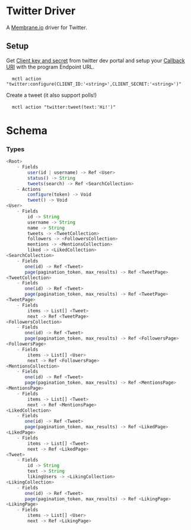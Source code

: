 # Twitter Driver

A [Membrane.io](https://membrane.io/) driver for Twitter.

## Setup

Get [Client key and secret](https://developer.twitter.com/en/portal) from twitter dev portal and setup your [Callback URI](https://developer.twitter.com/en/docs/apps/callback-urls) with the program Endpoint URL.

$~~~~$`mctl action "twitter:configure(CLIENT_ID:'<string>',CLIENT_SECRET:'<string>')"`

Create a tweet (it also support polls!)

$~~~~$`mctl action "twitter:tweet(text:'Hi!')"`

# Schema

### Types
```javascript
<Root>
    - Fields
        user(id | username) -> Ref <User>
        status() -> String
        tweets(search) -> Ref <SearchCollection>
    - Actions
        configure(token) -> Void
        tweet() -> Void
<User>
    - Fields
        id -> String
        username -> String
        name -> String
        tweets -> <TweetCollection>
        followers -> <FollowersCollection>
        mentions -> <MentionsCollection>
        liked -> <LikedCollection>
<SearchCollection>
    - Fields
       one(id) -> Ref <Tweet>
       page(pagination_token, max_results) -> Ref <TweetPage>
<TweetCollection>
    - Fields
       one(id) -> Ref <Tweet>
       page(pagination_token, max_results) -> Ref <TweetPage>
<TweetPage>
    - Fields
        items -> List[] <Tweet>
        next -> Ref <TweetPage>
<FollowersCollection>
    - Fields
       one(id) -> Ref <Tweet>
       page(pagination_token, max_results) -> Ref <FollowersPage>
<FollowersPage>
    - Fields
        items -> List[] <User>
        next -> Ref <FollowersPage>
<MentionsCollection>
    - Fields
       one(id) -> Ref <Tweet>
       page(pagination_token, max_results) -> Ref <MentionsPage>
<MentionsPage>
    - Fields
        items -> List[] <Tweet>
        next -> Ref <MentionsPage>
<LikedCollection>
    - Fields
       one(id) -> Ref <Tweet>
       page(pagination_token, max_results) -> Ref <LikedPage>
<LikedPage>
    - Fields
        items -> List[] <Tweet>
        next -> Ref <LikedPage>
<Tweet>
    - Fields
        id -> String
        text -> String
        likingUsers -> <LikingCollection>
<LikingCollection>
    - Fields
       one(id) -> Ref <Tweet>
       page(pagination_token, max_results) -> Ref <LikingPage>
<LikingPage>
    - Fields
        items -> List[] <User>
        next -> Ref <LikingPage>
```